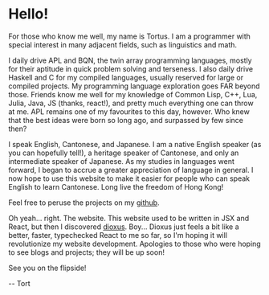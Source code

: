 # Hello!

For those who know me well, my name is Tortus. I am a programmer with special interest in many adjacent fields, such as linguistics and math. 

I daily drive APL and BQN, the twin array programming languages, mostly for their aptitude in quick problem solving and terseness. I also daily drive Haskell and C for my compiled languages, usually reserved for large or compiled projects. My programming language exploration goes FAR beyond those. Friends know me well for my knowledge of Common Lisp, C++, Lua, Julia, Java, JS (thanks, react!), and pretty much everything one can throw at me. APL remains one of my favourites to this day, however. Who knew that the best ideas were born so long ago, and surpassed by few since then?

I speak English, Cantonese, and Japanese. I am a native English speaker (as you can hopefully tell!), a heritage speaker of Cantonese, and only an intermediate speaker of Japanese. As my studies in languages went forward, I began to accrue a greater appreciation of language in general. I now hope to use this website to make it easier for people who can speak English to learn Cantonese. Long live the freedom of Hong Kong!

Feel free to peruse the projects on my [github](https://www.github.com/tortus-exe).

Oh yeah... right. The website. This website used to be written in JSX and React, but then I discovered [dioxus](https://dioxuslabs.com/). Boy... Dioxus just feels a bit like a better, faster, typechecked React to me so far, so I'm hoping it will revolutionize my website development. Apologies to those who were hoping to see blogs and projects; they will be up soon!

See you on the flipside!


-- Tort